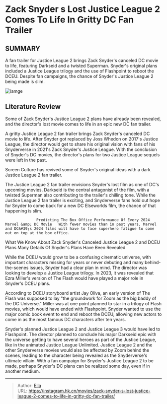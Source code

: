 # Zack Snyder s Lost Justice League 2 Comes To Life In Gritty DC Fan Trailer


## SUMMARY 



  A fan trailer for Justice League 2 brings Zack Snyder&#39;s canceled DC movie to life, featuring Darkseid and a twisted Superman.   Snyder&#39;s original plans included a Justice League trilogy and the use of Flashpoint to reboot the DCEU.   Despite fan campaigns, the chance of Snyder&#39;s Justice League 2 being made is slim.  

![iamge](https://static1.srcdn.com/wordpress/wp-content/uploads/wm/2024/01/knightmare-batman-and-darkseid-from-zack-snyder-s-justice-league.jpg)

## Literature Review

Some of Zack Snyder&#39;s Justice League 2 plans have already been revealed, and the director&#39;s lost movie comes to life in an epic new DC fan trailer.




A gritty Justice League 2 fan trailer brings Zack Snyder&#39;s canceled DC movie to life. After Snyder got replaced by Joss Whedon on 2017&#39;s Justice League, the director would get to share his original vision with fans of his Snyderverse in 2021&#39;s Zack Snyder&#39;s Justice League. With the conclusion of Snyder&#39;s DC movies, the director&#39;s plans for two Justice League sequels were left in the past.




Screen Culture has revived some of Snyder&#39;s original ideas with a dark Justice League 2 fan trailer.


 

The Justice League 2 fan trailer envisions Snyder&#39;s lost film as one of DC&#39;s upcoming movies. Darkseid is the central antagonist of the film, with a twisted Superman also contributing to the trailer&#39;s chilling tone. While the Justice League 2 fan trailer is exciting, and Snyderverse fans hold out hope for Snyder to come back for a new DC Elseworlds film, the chance of that happening is slim.

                  Predicting The Box Office Performance Of Every 2024 Marvel &amp; DC Movie   With fewer movies than in past years, Marvel and DC&#39;s 2024 films will have to face superhero fatigue to come out on top at the box office.   


 What We Know About Zack Snyder&#39;s Canceled Justice League 2 and DCEU Plans 
Many Details Of Snyder&#39;s Plans Have Been Revealed
          




While the DCEU would grow to be a confusing cinematic universe, with important characters missing for years or never debuting and many behind-the-scenes issues, Snyder had a clear plan in mind. The director was looking to develop a Justice League trilogy. In 2023, it was revealed that Ezra Miller&#39;s version of The Flash would have played a major role in Snyder&#39;s DCEU plans.

According to DCEU storyboard artist Jay Oliva, an early version of The Flash was supposed to lay &#34;the groundwork for Zoom as the big baddy of the DC Universe.&#34; Miller was at one point planned to star in a trilogy of Flash movies, which would have ended with Flashpoint. Snyder wanted to use the major comic book event to end and reboot the DCEU, allowing new actors to come in as the most famous DC characters after ten years.

Snyder&#39;s planned Justice League 2 and Justice League 3 would have led to Flashpoint. The director planned to conclude his major Darkseid epic with the universe getting to have several heroes as part of the Justice League, like in the animated Justice League Unlimited. Justice League 2 and the other Snyderverse movies would also be affected by Zoom behind the scenes, leading to the character being revealed as the Snyderverse&#39;s ultimate villain. With a fan campaign for Snyder&#39;s Justice League 2 to be made, perhaps Snyder&#39;s DC plans can be realized some day, even if in another medium.






---

> Author: [Ella](https://instagram.hk.cn/)  
> URL: https://instagram.hk.cn/movies/zack-snyder-s-lost-justice-league-2-comes-to-life-in-gritty-dc-fan-trailer/  

